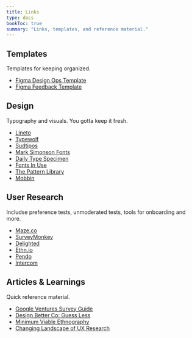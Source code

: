```yaml
---
title: Links
type: docs
bookToc: true
summary: "Links, templates, and reference material."
---
```


## Templates
Templates for keeping organized.
- [Figma Design Ops Template](https://www.figma.com/community/file/1287099937231452013/sample-design-ops-file)
- [Figma Feedback Template](https://www.figma.com/community/file/1288586025702023281/design-critique-template)

## Design 
Typography and visuals. You gotta keep it fresh.

- [Lineto](https://lineto.com/)
- [Typewolf](https://www.typewolf.com)
- [Sudtipos](https://www.sudtipos.com/)
- [Mark Simonson Fonts](https://www.marksimonson.com/fonts)
- [Daily Type Specimen](https://dailytypespecimen.com)
- [Fonts In Use](https://fontsinuse.com/)
- [The Pattern Library](http://thepatternlibrary.com)
- [Mobbin](http://thepatternlibrary.com)

## User Research
Includse preference tests, unmoderated tests, tools for onboarding and more.
- [Maze.co](https://maze.co) 
- [SurveyMonkey](https://www.surveymonkey.com)
- [Delighted](https://delighted.com/)
- [Ethn.io](https://ethn.io/)
- [Pendo](https://pendo.io/)
- [Intercom](https://www.intercom.com/)

## Articles & Learnings
Quick reference material.
- [Google Ventures Survey Guide](https://library.gv.com/improve-your-startup-s-surveys-and-get-even-better-data-7b0272f74c23)
- [Design Better Co: Guess Less](https://www.designbetter.co/principles-of-product-design/guess-less)
- [Minimum Viable Ethnography](https://medium.com/mule-design/minimum-viable-ethnography-a047e9358df0)
- [Changing Landscape of UX Research](https://medium.com/@johnpcutler/10-ways-ux-research-is-changing-62fde944672)